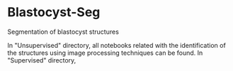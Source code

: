 # Blastocyst-Seg
Segmentation of blastocyst structures

In "Unsupervised" directory, all notebooks related with the identification of the structures using image processing techniques can be found.
In "Supervised" directory, 
